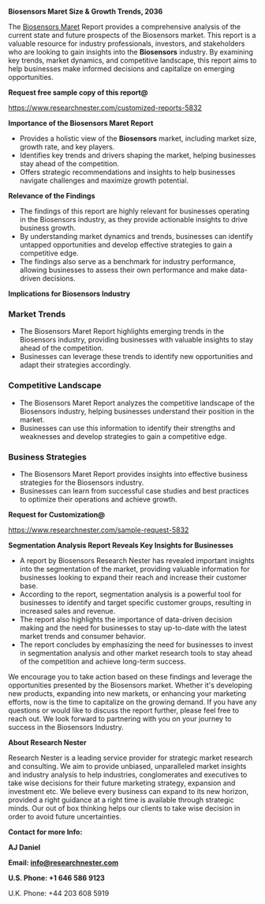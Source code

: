 ﻿<a name="_hlk168570615"></a><a name="_hlk168498031"></a>**Biosensors Maret Size & Growth Trends, 2036**

The [Biosensors Maret](https://www.researchnester.com/reports/biosensors-market/5832) Report provides a comprehensive analysis of the current state and future prospects of the Biosensors market. This report is a valuable resource for industry professionals, investors, and stakeholders who are looking to gain insights into the **Biosensors** industry. By examining key trends, market dynamics, and competitive landscape, this report aims to help businesses make informed decisions and capitalize on emerging opportunities.

**Request free sample copy of this report@**

<https://www.researchnester.com/customized-reports-5832> 

**Importance of the Biosensors Maret Report**

- Provides a holistic view of the **Biosensors** market, including market size, growth rate, and key players.
- Identifies key trends and drivers shaping the market, helping businesses stay ahead of the competition.
- Offers strategic recommendations and insights to help businesses navigate challenges and maximize growth potential.

**Relevance of the Findings**

- The findings of this report are highly relevant for businesses operating in the Biosensors industry, as they provide actionable insights to drive business growth.
- By understanding market dynamics and trends, businesses can identify untapped opportunities and develop effective strategies to gain a competitive edge.
- The findings also serve as a benchmark for industry performance, allowing businesses to assess their own performance and make data-driven decisions.

**Implications for Biosensors Industry**
### **Market Trends**
- The Biosensors Maret Report highlights emerging trends in the Biosensors industry, providing businesses with valuable insights to stay ahead of the competition.
- Businesses can leverage these trends to identify new opportunities and adapt their strategies accordingly.
### **Competitive Landscape**
- The Biosensors Maret Report analyzes the competitive landscape of the Biosensors industry, helping businesses understand their position in the market.
- Businesses can use this information to identify their strengths and weaknesses and develop strategies to gain a competitive edge.
### **Business Strategies**
- The Biosensors Maret Report provides insights into effective business strategies for the Biosensors industry.
- Businesses can learn from successful case studies and best practices to optimize their operations and achieve growth.

**Request for Customization@**

<https://www.researchnester.com/sample-request-5832> 

**Segmentation Analysis Report Reveals Key Insights for Businesses**

- A report by Biosensors Research Nester has revealed important insights into the segmentation of the market, providing valuable information for businesses looking to expand their reach and increase their customer base.
- According to the report, segmentation analysis is a powerful tool for businesses to identify and target specific customer groups, resulting in increased sales and revenue.
- The report also highlights the importance of data-driven decision making and the need for businesses to stay up-to-date with the latest market trends and consumer behavior.
- The report concludes by emphasizing the need for businesses to invest in segmentation analysis and other market research tools to stay ahead of the competition and achieve long-term success.

We encourage you to take action based on these findings and leverage the opportunities presented by the Biosensors market. Whether it's developing new products, expanding into new markets, or enhancing your marketing efforts, now is the time to capitalize on the growing demand. If you have any questions or would like to discuss the report further, please feel free to reach out. We look forward to partnering with you on your journey to success in the Biosensors Industry.

**About Research Nester**

Research Nester is a leading service provider for strategic market research and consulting. We aim to provide unbiased, unparalleled market insights and industry analysis to help industries, conglomerates and executives to take wise decisions for their future marketing strategy, expansion and investment etc. We believe every business can expand to its new horizon, provided a right guidance at a right time is available through strategic minds. Our out of box thinking helps our clients to take wise decision in order to avoid future uncertainties.

**Contact for more Info:**

**AJ Daniel**

**Email: info@researchnester.com**

**U.S. Phone: +1 646 586 9123**

U.K. Phone: +44 203 608 5919



